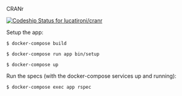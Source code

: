 CRANr

[ ![Codeship Status for lucatironi/cranr](https://app.codeship.com/projects/7cc31300-985b-0135-163f-5a0d318eb11b/status?branch=master)](https://app.codeship.com/projects/252000)

Setup the app:

```
$ docker-compose build

$ docker-compose run app bin/setup

$ docker-compose up
```

Run the specs (with the docker-compose services up and running):

```
$ docker-compose exec app rspec
```
